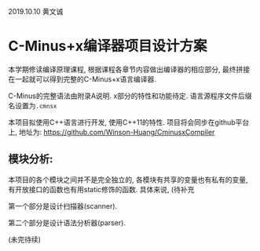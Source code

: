 2019.10.10 黄文诚

# C-Minus+x编译器项目设计方案

本学期修读编译原理课程,  根据课程各章节内容做出编译器的相应部分, 最终拼接在一起就可以得到完整的C-Minus+x语言编译器. 

C-Minus的完整语法由附录A说明.  x部分的特性和功能待定. 语言源程序文件后缀名设置为`.cmnsx` 

本项目拟使用C++语言进行开发, 使用C++11的特性. 项目将会同步在github平台上, 地址为:
https://github.com/Winson-Huang/CminusxCompiler


## 模块分析:

本项目的各个模块之间并不是完全独立的, 各模块有共享的变量也有私有的变量, 有开放接口的函数也有用static修饰的函数. 具体来说, (待补充

第一个部分是设计扫描器(scanner). 



第二个部分是设计语法分析器(parser).

(未完待续)

